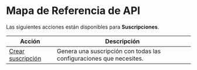 # Mapa de Referencia de API

Las siguientes acciones están disponibles para **Suscripciones**.

|Acción|Descripción|
|---|---|
|[Crear suscripción](https://www.mercadopago[FAKER][URL][DOMAIN]/developers/es/reference/subscriptions/_preapproval/post)|Genera una suscripción con todas las configuraciones que necesites.|
